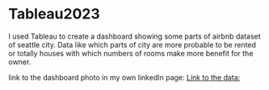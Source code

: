 # Tableau2023

I used Tableau to create a dashboard showing some parts of airbnb dataset of seattle city. Data like which parts of city are more probable to be rented or totally 
houses with which numbers of rooms make more benefit for the owner. 

link to the dashboard photo in my own linkedIn page:
<a href="https://www.linkedin.com/posts/mosen-shahi_tableau-airbnb-seattle-activity-7029184077639344128-g1M_?utm_source=share&utm_medium=member_desktop">
Link to the data:
<a href="https://lnkd.in/dM7axvJ4">
